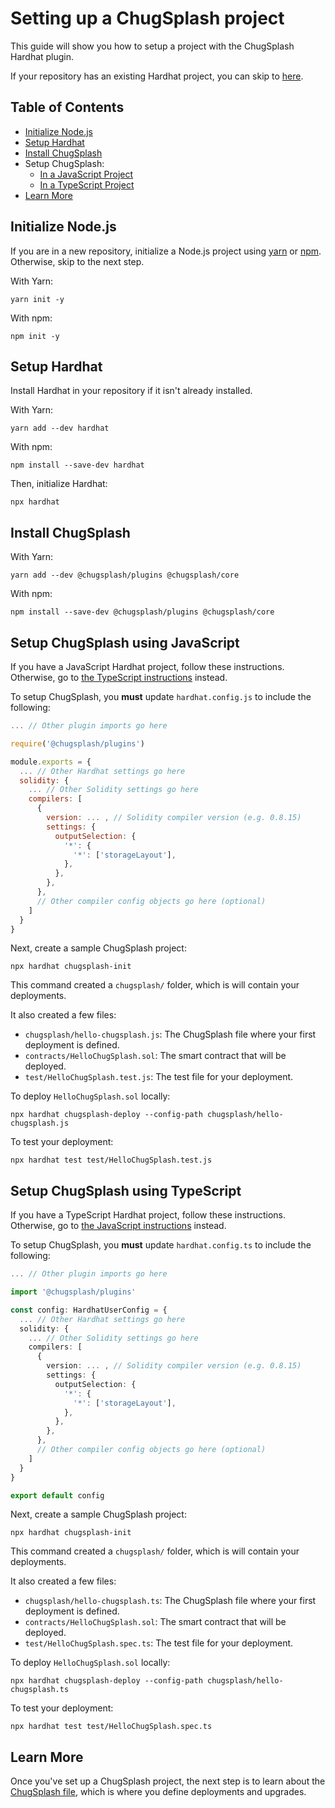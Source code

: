 # Setting up a ChugSplash project

This guide will show you how to setup a project with the ChugSplash Hardhat plugin.

If your repository has an existing Hardhat project, you can skip to [here](#install-chugsplash).

## Table of Contents

- [Initialize Node.js](#initialize-nodejs)
- [Setup Hardhat](#setup-hardhat)
- [Install ChugSplash](#install-chugsplash)
- Setup ChugSplash:
  - [In a JavaScript Project](#setup-chugsplash-using-javascript)
  - [In a TypeScript Project](#setup-chugsplash-using-typescript)
- [Learn More](#learn-more)

## Initialize Node.js

If you are in a new repository, initialize a Node.js project using [yarn](https://classic.yarnpkg.com/lang/en/) or [npm](https://docs.npmjs.com/cli/v8/). Otherwise, skip to the next step.

With Yarn:
```
yarn init -y
```

With npm:
```
npm init -y
```

## Setup Hardhat

Install Hardhat in your repository if it isn't already installed.

With Yarn:
```
yarn add --dev hardhat
```

With npm:
```
npm install --save-dev hardhat
```

Then, initialize Hardhat:

```
npx hardhat
```

## Install ChugSplash

With Yarn:
```
yarn add --dev @chugsplash/plugins @chugsplash/core
```
With npm:
```
npm install --save-dev @chugsplash/plugins @chugsplash/core
```

## Setup ChugSplash using JavaScript

If you have a JavaScript Hardhat project, follow these instructions. Otherwise, go to [the TypeScript instructions](#setup-chugsplash-using-typescript) instead.

To setup ChugSplash, you **must** update `hardhat.config.js` to include the following:

```js
... // Other plugin imports go here

require('@chugsplash/plugins')

module.exports = {
  ... // Other Hardhat settings go here
  solidity: {
    ... // Other Solidity settings go here
    compilers: [
      {
        version: ... , // Solidity compiler version (e.g. 0.8.15)
        settings: {
          outputSelection: {
            '*': {
              '*': ['storageLayout'],
            },
          },
        },
      },
      // Other compiler config objects go here (optional)
    ]
  }
}
```

Next, create a sample ChugSplash project:
```
npx hardhat chugsplash-init
```

This command created a `chugsplash/` folder, which is will contain your deployments.

It also created a few files:
* `chugsplash/hello-chugsplash.js`: The ChugSplash file where your first deployment is defined.
* `contracts/HelloChugSplash.sol`: The smart contract that will be deployed.
* `test/HelloChugSplash.test.js`: The test file for your deployment.

To deploy `HelloChugSplash.sol` locally:
```
npx hardhat chugsplash-deploy --config-path chugsplash/hello-chugsplash.js
```

To test your deployment:
```
npx hardhat test test/HelloChugSplash.test.js
```

## Setup ChugSplash using TypeScript

If you have a TypeScript Hardhat project, follow these instructions. Otherwise, go to [the JavaScript instructions](#setup-chugsplash-using-javascript) instead.

To setup ChugSplash, you **must** update `hardhat.config.ts` to include the following:

```ts
... // Other plugin imports go here

import '@chugsplash/plugins'

const config: HardhatUserConfig = {
  ... // Other Hardhat settings go here
  solidity: {
    ... // Other Solidity settings go here
    compilers: [
      {
        version: ... , // Solidity compiler version (e.g. 0.8.15)
        settings: {
          outputSelection: {
            '*': {
              '*': ['storageLayout'],
            },
          },
        },
      },
      // Other compiler config objects go here (optional)
    ]
  }
}

export default config
```

Next, create a sample ChugSplash project:
```
npx hardhat chugsplash-init
```

This command created a `chugsplash/` folder, which is will contain your deployments.

It also created a few files:
* `chugsplash/hello-chugsplash.ts`: The ChugSplash file where your first deployment is defined.
* `contracts/HelloChugSplash.sol`: The smart contract that will be deployed.
* `test/HelloChugSplash.spec.ts`: The test file for your deployment.

To deploy `HelloChugSplash.sol` locally:
```
npx hardhat chugsplash-deploy --config-path chugsplash/hello-chugsplash.ts
```

To test your deployment:
```
npx hardhat test test/HelloChugSplash.spec.ts
```

## Learn More

Once you've set up a ChugSplash project, the next step is to learn about the [ChugSplash file](https://github.com/chugsplash/chugsplash/blob/develop/docs/chugsplash-file.md), which is where you define deployments and upgrades.